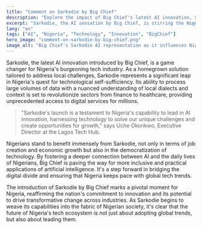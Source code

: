```yaml
---
title: "Comment on Sarkodie by Big Chief"
description: "Explore the impact of Big Chief's latest AI innovation, Sarkodie, on Nigeria's tech landscape."
excerpt: "Sarkodie, the AI sensation by Big Chief, is stirring the Nigerian tech scene."
lang: "en"
tags: ["AI", "Nigeria", "Technology", "Innovation", "BigChief"]
hero_image: "comment-on-sarkodie-by-big-chief.png"
image_alt: "Big Chief's Sarkodie AI representation as it influences Nigeria's tech industry"
---
```


Sarkodie, the latest AI innovation introduced by Big Chief, is a game changer for Nigeria's burgeoning tech industry. As a homegrown solution tailored to address local challenges, Sarkodie represents a significant leap in Nigeria's quest for technological self-sufficiency. Its ability to process large volumes of data with a nuanced understanding of local dialects and context is set to revolutionize sectors from finance to healthcare, providing unprecedented access to digital services for millions.

> "Sarkodie's launch is a testament to Nigeria's capability to lead in AI innovation, harnessing technology to solve our unique challenges and create opportunities for growth," says Uche Okonkwo, Executive Director at the Lagos Tech Hub.

Nigerians stand to benefit immensely from Sarkodie, not only in terms of job creation and economic growth but also in the democratization of technology. By fostering a deeper connection between AI and the daily lives of Nigerians, Big Chief is paving the way for more inclusive and practical applications of artificial intelligence. It's a step forward in bridging the digital divide and ensuring that Nigeria keeps pace with global tech trends.

The introduction of Sarkodie by Big Chief marks a pivotal moment for Nigeria, reaffirming the nation's commitment to innovation and its potential to drive transformative change across industries. As Sarkodie begins to weave its capabilities into the fabric of Nigerian society, it's clear that the future of Nigeria's tech ecosystem is not just about adopting global trends, but also about leading them.